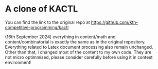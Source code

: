 # A clone of KACTL

You can find the link to the original repo at https://github.com/kth-competitive-programming/kactl

(16th September 2024) everything in content/math and content/combinatorial is exactly the same as in the original repository. Everything related to Latex document processing also remain unchanged. Other than that, I changed most of the content to my own code. They are not micro optimmised, please consider carefully before using it in contest environment!
